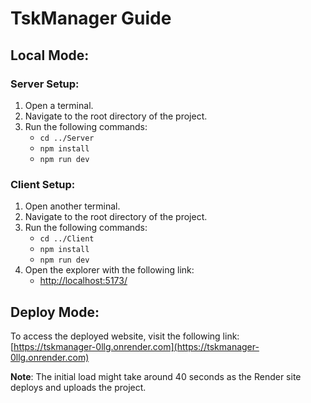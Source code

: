 
# TskManager Guide
## Local Mode:

### Server Setup:
1. Open a terminal.
2. Navigate to the root directory of the project.
3. Run the following commands:
   - `cd ../Server`
   - `npm install`
   - `npm run dev`

### Client Setup:
1. Open another terminal.
2. Navigate to the root directory of the project.
3. Run the following commands:
   - `cd ../Client`
   - `npm install`
   - `npm run dev`
4. Open the explorer with the following link:
   - [http://localhost:5173/](http://localhost:5173/)

## Deploy Mode:
To access the deployed website, visit the following link:
[https://tskmanager-0llg.onrender.com](https://tskmanager-0llg.onrender.com)

**Note**: The initial load might take around 40 seconds as the Render site deploys and uploads the project.
